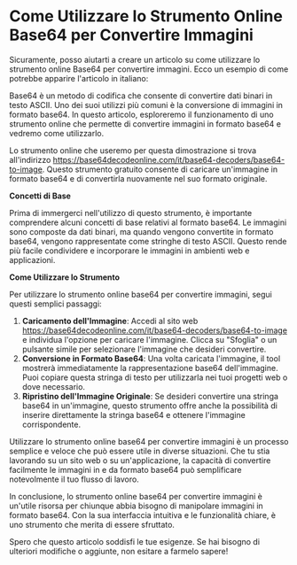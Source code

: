 Come Utilizzare lo Strumento Online Base64 per Convertire Immagini
==================================================================

Sicuramente, posso aiutarti a creare un articolo su come utilizzare lo strumento online Base64 per convertire immagini. Ecco un esempio di come potrebbe apparire l'articolo in italiano:

Base64 è un metodo di codifica che consente di convertire dati binari in testo ASCII. Uno dei suoi utilizzi più comuni è la conversione di immagini in formato base64. In questo articolo, esploreremo il funzionamento di uno strumento online che permette di convertire immagini in formato base64 e vedremo come utilizzarlo.

Lo strumento online che useremo per questa dimostrazione si trova all'indirizzo <https://base64decodeonline.com/it/base64-decoders/base64-to-image>. Questo strumento gratuito consente di caricare un'immagine in formato base64 e di convertirla nuovamente nel suo formato originale.

**Concetti di Base**

Prima di immergerci nell'utilizzo di questo strumento, è importante comprendere alcuni concetti di base relativi al formato base64. Le immagini sono composte da dati binari, ma quando vengono convertite in formato base64, vengono rappresentate come stringhe di testo ASCII. Questo rende più facile condividere e incorporare le immagini in ambienti web e applicazioni.

**Come Utilizzare lo Strumento**

Per utilizzare lo strumento online base64 per convertire immagini, segui questi semplici passaggi:

1. **Caricamento dell'Immagine**: Accedi al sito web <https://base64decodeonline.com/it/base64-decoders/base64-to-image> e individua l'opzione per caricare l'immagine. Clicca su "Sfoglia" o un pulsante simile per selezionare l'immagine che desideri convertire.
2. **Conversione in Formato Base64**: Una volta caricata l'immagine, il tool mostrerà immediatamente la rappresentazione base64 dell'immagine. Puoi copiare questa stringa di testo per utilizzarla nei tuoi progetti web o dove necessario.
3. **Ripristino dell'Immagine Originale**: Se desideri convertire una stringa base64 in un'immagine, questo strumento offre anche la possibilità di inserire direttamente la stringa base64 e ottenere l'immagine corrispondente.

Utilizzare lo strumento online base64 per convertire immagini è un processo semplice e veloce che può essere utile in diverse situazioni. Che tu stia lavorando su un sito web o su un'applicazione, la capacità di convertire facilmente le immagini in e da formato base64 può semplificare notevolmente il tuo flusso di lavoro.

In conclusione, lo strumento online base64 per convertire immagini è un'utile risorsa per chiunque abbia bisogno di manipolare immagini in formato base64. Con la sua interfaccia intuitiva e le funzionalità chiare, è uno strumento che merita di essere sfruttato.

Spero che questo articolo soddisfi le tue esigenze. Se hai bisogno di ulteriori modifiche o aggiunte, non esitare a farmelo sapere!